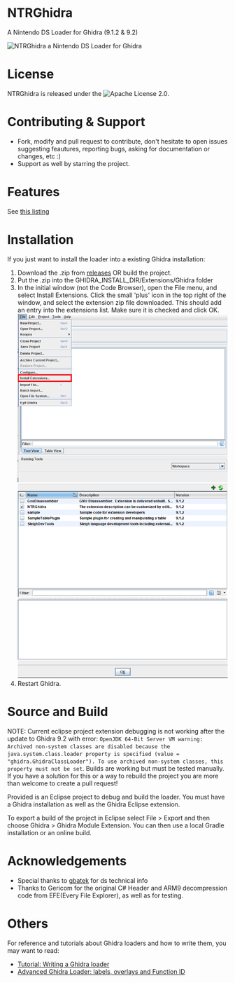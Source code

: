 # NTRGhidra
A Nintendo DS Loader for Ghidra (9.1.2 & 9.2)

![NTRGhidra a Nintendo DS Loader for Ghidra](https://user-images.githubusercontent.com/16199912/56060896-12690380-5d36-11e9-802e-8c7e70cd481e.png)

# License
NTRGhidra is released under the ![Apache License 2.0](https://github.com/pedro-javierf/NTRGhidra/blob/master/LICENSE).

# Contributing & Support
* Fork, modify and pull request to contribute, don't hesitate to open issues suggesting feautures, reporting bugs, asking for documentation or changes, etc :) 
* Support as well by starring the project.

# Features
See [this listing](https://github.com/pedro-javierf/NTRGhidra/projects/1)

# Installation
If you just want to install the loader into a existing Ghidra installation:

1. Download the .zip from [releases](https://github.com/pedro-javierf/NTRGhidra/releases) OR build the project.
2. Put the .zip into the GHIDRA_INSTALL_DIR/Extensions/Ghidra folder
3. In the initial window (not the Code Browser), open the File menu, and select Install Extensions. Click the small 'plus' icon in the top right of the window, and select the extension zip file downloaded. This should add an entry into the extensions list. Make sure it is checked and click OK.
![Step 1](install1.png)
![Step 2](install2.PNG)
4. Restart Ghidra.

# Source and Build

NOTE: Current eclipse project extension debugging is not working after the update to Ghidra 9.2 with error: ```OpenJDK 64-Bit Server VM warning: Archived non-system classes are disabled because the java.system.class.loader property is specified (value = "ghidra.GhidraClassLoader"). To use archived non-system classes, this property must not be set```. Builds are working but must be tested manually. If you have a solution for this or a way to rebuild the project you are more than welcome to create a pull request!

Provided is an Eclipse project to debug and build the loader. You must have a Ghidra installation as well as the Ghidra Eclipse extension.

To export a build of the project in Eclipse select File > Export and then choose Ghidra > Ghidra Module Extension. You can then use a local Gradle installation or an online build.

# Acknowledgements
* Special thanks to [gbatek](https://problemkaputt.de/gbatek.htm) for ds technical info
* Thanks to Gericom for the original C# Header and ARM9 decompression code from EFE(Every File Explorer), as well as for testing.

# Others
For reference and tutorials about Ghidra loaders and how to write them, you may want to read:
* [Tutorial: Writing a Ghidra loader](https://pedro-javierf.github.io/devblog/tutorialwritingaghidraloader/)
* [Advanced Ghidra Loader: labels, overlays and Function ID](https://pedro-javierf.github.io/devblog/advancedghidraloader/)
